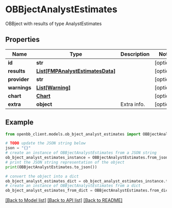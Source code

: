 # OBBjectAnalystEstimates

OBBject with results of type AnalystEstimates

## Properties

Name | Type | Description | Notes
------------ | ------------- | ------------- | -------------
**id** | **str** |  | [optional] 
**results** | [**List[FMPAnalystEstimatesData]**](FMPAnalystEstimatesData.md) |  | [optional] 
**provider** | **str** |  | [optional] 
**warnings** | [**List[Warning]**](Warning.md) |  | [optional] 
**chart** | [**Chart**](Chart.md) |  | [optional] 
**extra** | **object** | Extra info. | [optional] 

## Example

```python
from openbb_client.models.ob_bject_analyst_estimates import OBBjectAnalystEstimates

# TODO update the JSON string below
json = "{}"
# create an instance of OBBjectAnalystEstimates from a JSON string
ob_bject_analyst_estimates_instance = OBBjectAnalystEstimates.from_json(json)
# print the JSON string representation of the object
print(OBBjectAnalystEstimates.to_json())

# convert the object into a dict
ob_bject_analyst_estimates_dict = ob_bject_analyst_estimates_instance.to_dict()
# create an instance of OBBjectAnalystEstimates from a dict
ob_bject_analyst_estimates_from_dict = OBBjectAnalystEstimates.from_dict(ob_bject_analyst_estimates_dict)
```
[[Back to Model list]](../README.md#documentation-for-models) [[Back to API list]](../README.md#documentation-for-api-endpoints) [[Back to README]](../README.md)


